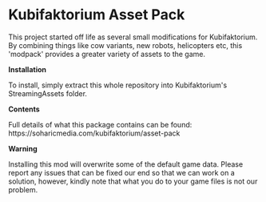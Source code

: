 # Kubifaktorium Asset Pack
<p>This project started off life as several small modifications for Kubifaktorium. By combining things like cow variants, new robots, helicopters etc, this 'modpack' provides a greater variety of assets to the game.</p>
<p><b>Installation</b><p>
<p>To install, simply extract this whole repository into Kubifaktorium's StreamingAssets folder.</p>
<p><b>Contents</b></p>
<p>Full details of what this package contains can be found: https://soharicmedia.com/kubifaktorium/asset-pack</p>
<p><b>Warning</b></p>
<p>Installing this mod will overwrite some of the default game data. Please report any issues that can be fixed our end so that we can work on a solution, however, kindly note that what you do to your game files is not our problem.</p>
